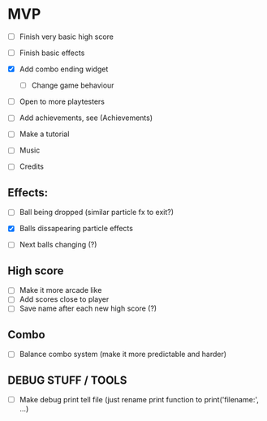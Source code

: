 MVP
====
- [ ] Finish very basic high score
- [ ] Finish basic effects
- [x] Add combo ending widget
  - [ ] Change game behaviour

- [ ] Open to more playtesters

- [ ] Add achievements, see (Achievements)
- [ ] Make a tutorial
- [ ] Music
- [ ] Credits

Effects:
--------
- [ ] Ball being dropped (similar particle fx to exit?)
- [x] Balls dissapearing particle effects
- [ ] Next balls changing (?)


High score
----------
- [ ] Make it more arcade like
- [ ] Add scores close to player
- [ ] Save name after each new high score (?)

Combo
-----
- [ ] Balance combo system (make it more predictable and harder)

DEBUG STUFF / TOOLS
-------------------
- [ ] Make debug print tell file (just rename print function to print('filename:', ...)

